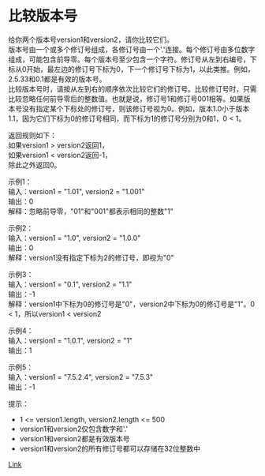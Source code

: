 <h1>比较版本号</h1>

给你两个版本号version1和version2，请你比较它们。</br>
版本号由一个或多个修订号组成，各修订号由一个'.'连接。每个修订号由多位数字组成，可能包含前导零。每个版本号至少包含一个字符。修订号从左到右编号，下标从0开始，最左边的修订号下标为0，下一个修订号下标为1，以此类推。例如，2.5.33和0.1都是有效的版本号。</br>
比较版本号时，请按从左到右的顺序依次比较它们的修订号。比较修订号时，只需比较忽略任何前导零后的整数值。也就是说，修订号1和修订号001相等。如果版本号没有指定某个下标处的修订号，则该修订号视为0。例如，版本1.0小于版本1.1，因为它们下标为0的修订号相同，而下标为1的修订号分别为0和1，0 < 1。</br>

返回规则如下：</br>
如果version1 > version2返回1，</br>
如果version1 < version2返回-1，</br>
除此之外返回0。</br>

示例1：</br>
输入：version1 = "1.01", version2 = "1.001"</br>
输出：0</br>
解释：忽略前导零，"01"和"001"都表示相同的整数"1"</br>

示例2：</br>
输入：version1 = "1.0", version2 = "1.0.0"</br>
输出：0</br>
解释：version1没有指定下标为2的修订号，即视为"0"</br>

示例3：</br>
输入：version1 = "0.1", version2 = "1.1"</br>
输出：-1</br>
解释：version1中下标为0的修订号是"0"，version2中下标为0的修订号是"1"。0 < 1，所以version1 < version2</br>

示例4：</br>
输入：version1 = "1.0.1", version2 = "1"</br>
输出：1</br>

示例5：</br>
输入：version1 = "7.5.2.4", version2 = "7.5.3"</br>
输出：-1</br>

提示：
- 1 <= version1.length, version2.length <= 500
- version1和version2仅包含数字和'.'
- version1和version2都是有效版本号
- version1和version2的所有修订号都可以存储在32位整数中

[Link](https://leetcode-cn.com/problems/compare-version-numbers/)